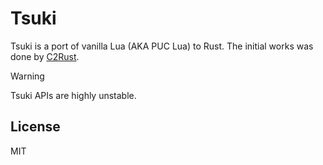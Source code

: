 # Tsuki

Tsuki is a port of vanilla Lua (AKA PUC Lua) to Rust. The initial works was done by [C2Rust](https://github.com/immunant/c2rust).

> [!WARNING]
> Tsuki APIs are highly unstable.

## License

MIT
